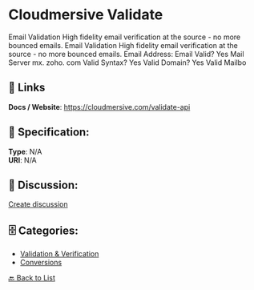 # Cloudmersive Validate


Email Validation High fidelity email verification at the source - no more bounced emails. Email Validation High fidelity email verification at the source - no more bounced emails. Email Address: Email Valid? Yes Mail Server mx. zoho. com Valid Syntax? Yes Valid Domain? Yes Valid Mailbo

##  🔗 Links
**Docs / Website**: https://cloudmersive.com/validate-api

## 🧬 Specification:
**Type**: N/A  
**URI**: N/A

## 💬 Discussion:
[Create discussion](https://github.com/apis-list/apis-list/discussions/new)

## 🗄️ Categories:
- [Validation & Verification](https://github.com/apis-list/apis-list#validation--verification)
- [Conversions](https://github.com/apis-list/apis-list#conversions)




[🔙 Back to List](https://github.com/apis-list/apis-list)
